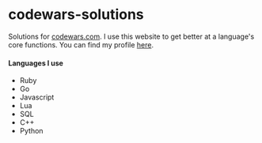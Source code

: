 # codewars-solutions
Solutions for [codewars.com](https://www.codewars.com). I use this website to get better at a language's core functions.
You can find my profile [here](https://www.codewars.com/users/CyanPiano).

#### Languages I use
- Ruby
- Go
- Javascript
- Lua
- SQL
- C++
- Python